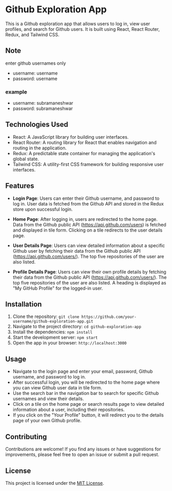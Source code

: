 # Github Exploration App

This is a Github exploration app that allows users to log in, view user profiles, and search for Github users. It is built using React, React Router, Redux, and Tailwind CSS.

## Note
enter github usernames only 
- username: username
- password: username
### example
- username: subramaneshwar
- password: subramaneshwar


## Technologies Used

- React: A JavaScript library for building user interfaces.
- React Router: A routing library for React that enables navigation and routing in the application.
- Redux: A predictable state container for managing the application's global state.
- Tailwind CSS: A utility-first CSS framework for building responsive user interfaces.

## Features

- **Login Page**: Users can enter their  Github username, and password to log in. User data is fetched from the Github API and stored in the Redux store upon successful login.

- **Home Page**: After logging in, users are redirected to the home page. Data from the Github public API (https://api.github.com/users) is fetched and displayed in tile form. Clicking on a tile redirects to the user details page.

- **User Details Page**: Users can view detailed information about a specific Github user by fetching their data from the Github public API (https://api.github.com/users/<username>). The top five repositories of the user are also listed.

- **Profile Details Page**: Users can view their own profile details by fetching their data from the Github public API (https://api.github.com/users/<username>). The top five repositories of the user are also listed. A heading is displayed as "My GitHub Profile" for the logged-in user.

## Installation

1. Clone the repository: `git clone https://github.com/your-username/github-exploration-app.git`
2. Navigate to the project directory: `cd github-exploration-app`
3. Install the dependencies: `npm install`
4. Start the development server: `npm start`
5. Open the app in your browser: `http://localhost:3000`

## Usage

- Navigate to the login page and enter your email, password, Github username, and password to log in.
- After successful login, you will be redirected to the home page where you can view Github user data in tile form.
- Use the search bar in the navigation bar to search for specific Github usernames and view their details.
- Click on a tile on the home page or search results page to view detailed information about a user, including their repositories.
- If you click on the "Your Profile" button, it will redirect you to the details page of your own Github profile.

## Contributing

Contributions are welcome! If you find any issues or have suggestions for improvements, please feel free to open an issue or submit a pull request.

## License

This project is licensed under the [MIT License](LICENSE).

